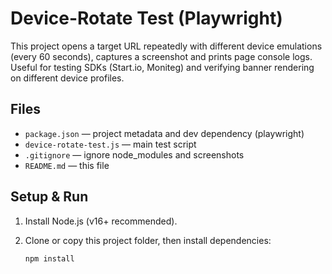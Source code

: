 # Device-Rotate Test (Playwright)

This project opens a target URL repeatedly with different device emulations (every 60 seconds),
captures a screenshot and prints page console logs. Useful for testing SDKs (Start.io, Moniteg)
and verifying banner rendering on different device profiles.

## Files
- `package.json` — project metadata and dev dependency (playwright)
- `device-rotate-test.js` — main test script
- `.gitignore` — ignore node_modules and screenshots
- `README.md` — this file

## Setup & Run

1. Install Node.js (v16+ recommended).

2. Clone or copy this project folder, then install dependencies:
   ```bash
   npm install

